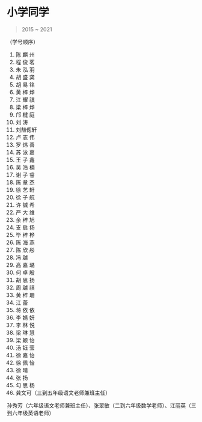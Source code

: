 # 小学同学

> 2015 ~ 2021

（学号顺序）

01. 陈 麒 州
02. 程 俊 茗
03. 朱 泓 羽
04. 胡 盛 䶮
05. 胡 易 铭
06. 黄 梓 烨
07. 江 耀 祺
08. 梁 梓 烨
09. 邝 楗 庭
10. 刘    涛
11. 刘喆偲轩
12. 卢 志 伟
13. 罗 炜 善
14. 苏 泳 嘉
15. 王 子 鑫
16. 吴 浩 楠
17. 谢 子 睿
18. 陈 章 杰
19. 徐 艺 轩
20. 徐 子 航
21. 许 铖 希
22. 严 大 维
23. 余 梓 旭
24. 支 启 扬
25. 毕 梓 桦
26. 陈 海 燕
27. 陈 欣 彤
28. 冯    越
29. 高 嘉 璐
30. 何 卓 殷
31. 胡 思 扬
32. 周 越 祺
33. 黄 梓 珊
34. 江    蕾
35. 蒋 依 依
36. 李 婧 妍
37. 李 林 悦
38. 梁 琳 慧
39. 梁 颖 怡
40. 汤 钰 莹
41. 徐 嘉 怡
42. 徐 佩 怡
43. 徐    晴
44. 张    扬
45. 勾 思 杨
46. 龚文可（三到五年级语文老师兼班主任）

孙秀芳（六年级语文老师兼班主任）、张翠敏（二到六年级数学老师）、江丽英（三到六年级英语老师）
